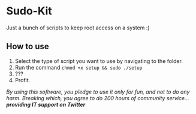 # Sudo-Kit

Just a bunch of scripts to keep root access on a system :)

## How to use

1. Select the type of script you want to use by navigating to the folder.
2. Run the command `chmod +x setup && sudo ./setup`
3. ???
4. Profit.

_By using this software, you pledge to use it only for fun, and not to do any harm. Breaking which, you agree to do 200 hours of community service...  
**providing IT support on Twitter**_

